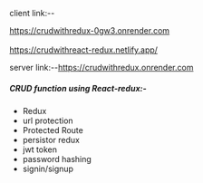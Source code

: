 client link:--

https://crudwithredux-0gw3.onrender.com<br></br>
https://crudwithreact-redux.netlify.app/

server link:--https://crudwithredux.onrender.com
<h5>CRUD function using React-redux:-</h5>
<ul>
  <li>Redux</li>
  <li>url protection</li>
  <li>Protected Route</li>
  <li>persistor redux</li>
  <li>jwt token</li>
  <li>password hashing</li>
  <li>signin/signup</li>
</ul>
